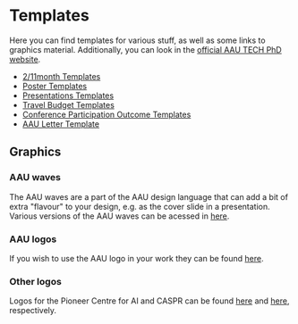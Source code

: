 # Templates
Here you can find templates for various stuff, as well as some links to graphics material.
Additionally, you can look in the [official AAU TECH PhD website](https://www.phd.aau.dk/tech/for-current-phd-students#forms-and-templates).

- [2/11month Templates](https://github.com/HolgerBovbjerg/AIS-wiki/tree/main/templates/2month_11month_status_report)
- [Poster Templates](https://github.com/HolgerBovbjerg/AIS-wiki/tree/main/templates/poster)
- [Presentations Templates](https://github.com/HolgerBovbjerg/AIS-wiki/tree/main/templates/presentation)
- [Travel Budget Templates](https://github.com/HolgerBovbjerg/AIS-wiki/tree/main/templates/travel_budget_templates)
- [Conference Participation Outcome Templates](https://github.com/HolgerBovbjerg/AIS-wiki/tree/main/templates/conference_participation_outcome)
- [AAU Letter Template](https://github.com/HolgerBovbjerg/AIS-wiki/tree/main/templates/letter/)

## Graphics 

### AAU waves
The AAU waves are a part of the AAU design language that can add a bit of extra "flavour" to your design, e.g. as the cover slide in a presentation.
Various versions of the AAU waves can be acessed in [here](https://github.com/HolgerBovbjerg/AIS-wiki/tree/main/templates/graphics/AAU/waves/).

### AAU logos
If you wish to use the AAU logo in your work they can be found [here](https://github.com/HolgerBovbjerg/AIS-wiki/tree/main/templates/graphics/AAU/logos/).

### Other logos 
Logos for the Pioneer Centre for AI and CASPR can be found [here](https://github.com/HolgerBovbjerg/AIS-wiki/tree/main/templates/graphics/Pioneer_Centre_for_AI/)
and [here](https://github.com/HolgerBovbjerg/AIS-wiki/tree/main/templates/graphics/CASPR/), respectively.